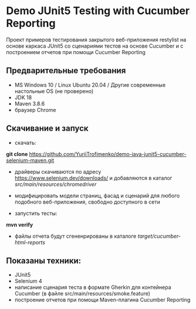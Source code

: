 # Demo JUnit5 Testing with Cucumber Reporting
Проект примеров тестирования закрытого веб-приложения restylist на основе каркаса JUnit5 со сценариями тестов на основе Cucumber и с построением отчетов при помощи Cucumber Reporting
## Предварительные требования
- MS Windows 10 / Linux Ubuntu 20.04 / Другие современные настольные OS (не проверено)
- JDK 18
- Maven 3.8.6
- браузер Chrome
## Скачивание и запуск
- скачать:

**git clone** https://github.com/YuriiTrofimenko/demo-java-junit5-cucumber-selenium-maven.git

- драйверы скачиваются по адресу https://www.selenium.dev/downloads/ и добавляются в каталог _src/main/resources/chromedriver_

- модифицировать модели страниц, фасад и сценарий для любого подобного веб-приложения, свободно доступного в сети

- запустить тесты:

**mvn verify**

- файлы отчета будут сгененрированы в каталоге _target/cucumber-html-reports_

## Показаны техники:
- JUnit5
- Selenium 4
- написание сценария теста в формате Gherkin для контейнера Cucumber (в файле src/main/resources/smoke.feature)
- построение отчетов при помощи Maven-плагина Cucumber Reporting